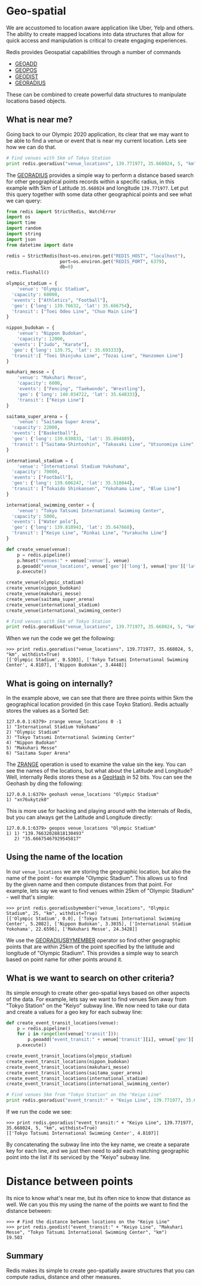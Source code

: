 # Geo-spatial
We are accustomed to location aware application like Uber, Yelp and others. The ability to create mapped locations into data structures that allow for quick access and manipulation is critical to create engaging experiences.

Redis provides Geospatial capabilities through a number of commands
* [GEOADD](https://redis.io/commands/geoadd)
* [GEOPOS](https://redis.io/commands/geopos)
* [GEODIST](https://redis.io/commands/geodist)
* [GEORADIUS](https://redis.io/commands/georadius)

 These can be combined to create powerful data structures to manipulate locations based objects.

 ## What is near me?
 Going back to our Olympic 2020 application, its clear that we may want to be able to find a venue or event that is near my current location. Lets see how we can do that.

```python
# Find venues with 5km of Tokyo Station
print redis.georadius("venue_locations", 139.771977, 35.668024, 5, "km", withdist=True)
``` 
The [GEORADIUS](https://redis.io/commands/georadius) provides a simple way to perform a distance based search for other geographical points records within a specific radius, in this example with 5km of Latitude ```35.668024``` and longitude ```139.771977```. Let put this query together with some data other geographical points and see what we can query:

```python
from redis import StrictRedis, WatchError
import os
import time
import random
import string
import json
from datetime import date

redis = StrictRedis(host=os.environ.get("REDIS_HOST", "localhost"), 
                    port=os.environ.get("REDIS_PORT", 6379),
                    db=0)
redis.flushall()

olympic_stadium = { 
	'venue': "Olympic Stadium",
  'capacity': 60000,
  'events': ["Athletics", "Football"],
  'geo': {'long': 139.76632, 'lat': 35.666754},
  'transit': ["Toei Odeo Line", "Chuo Main Line"]
}

nippon_budokan = {
	'venue': "Nippon Budokan",
	'capacity': 12000,
  'events': ["Judo", "Karate"],
  'geo': {'long': 139.75, 'lat': 35.693333},
  'transit':[ "Toei Shinjuku Line", "Tozai Line", "Hanzomon Line"]
}

makuhari_messe = {
	'venue': "Makuhari Messe",
	'capacity': 6000,
	'events': ["Fencing", "Taekwondo", "Wrestling"],
	'geo': {'long': 140.034722, 'lat': 35.648333},
	'transit': ["Keiyo Line"]
}

saitama_super_arena = { 
	'venue': "Saitama Super Arena",
  'capacity': 22000,
  'events': ["Basketball"],
  'geo': {'long': 139.630833, 'lat': 35.894889},
  'transit': ["Saitama-Shintoshin", "Takasaki Line", "Utsunomiya Line", "Keihin-Tōhoku Line", "Saikyō Line"]
}

international_stadium = { 
	'venue': "International Stadium Yokohama",
  'capacity': 70000,
  'events': ["Football"],
  'geo': {'long': 139.606247, 'lat': 35.510044},
  'transit': ["Tokaido Shinkansen", "Yokohama Line", "Blue Line"]
}

international_swimming_center = { 
	'venue': "Tokyo Tatsumi International Swimming Center",
  'capacity': 5000,
  'events': ["Water polo"],
  'geo': {'long': 139.818943, 'lat': 35.647668},
  'transit': ["Keiyo Line", "Rinkai Line", "Yurakucho Line"]
}

def create_venue(venue):
	p = redis.pipeline()
	p.hmset("venues:" + venue['venue'], venue)
	p.geoadd("venue_locations", venue['geo']['long'], venue['geo']['lat'], venue['venue'])
	p.execute()

create_venue(olympic_stadium)
create_venue(nippon_budokan)
create_venue(makuhari_messe)
create_venue(saitama_super_arena)
create_venue(international_stadium)
create_venue(international_swimming_center)

# Find venues with 5km of Tokyo Station
print redis.georadius("venue_locations", 139.771977, 35.668024, 5, "km", withdist=True)
```

When we run the code we get the following:

```
>>> print redis.georadius("venue_locations", 139.771977, 35.668024, 5, "km", withdist=True)
[['Olympic Stadium', 0.5303], ['Tokyo Tatsumi International Swimming Center', 4.8107], ['Nippon Budokan', 3.4448]]
```

## What is going on internally?
In the example above, we can see that there are three points within 5km the geographical location provided (in this case Toyko Station). Redis actually stores the values as a Sorted Set:

```
127.0.0.1:6379> zrange venue_locations 0 -1
1) "International Stadium Yokohama"
2) "Olympic Stadium"
3) "Tokyo Tatsumi International Swimming Center"
4) "Nippon Budokan"
5) "Makuhari Messe"
6) "Saitama Super Arena"
```

The [ZRANGE](https://redis.io/commands/zrange) operation is used to examine the value sin the key. You can see the names of the locations, but what about the Latitude and Longitude? Well, internally Redis stores these as a [GeoHash](https://en.wikipedia.org/wiki/Geohash) in 52 bits. You can see the Geohash by ding the following:

```
127.0.0.1:6379> geohash venue_locations "Olympic Stadium"
1) "xn76ukytzk0"
```

This is more use for hacking and playing around with the internals of Redis, but you can always get the Latitude and Longitude directly:

```
127.0.0.1:6379> geopos venue_locations "Olympic Stadium"
1) 1) "139.76632028818130493"
   2) "35.66675467929545817"
```

## Using the name of the location
In our ```venue_locations``` we are storing the geographic location, but also the name of the point - for example "Olympic Stadium". This allows us to find by the given name and then compute distances from that point. For example, lets say we want to find venues within 25km of "Olympic Stadium" - well that's simple:

```
>>> print redis.georadiusbymember("venue_locations", "Olympic Stadium", 25, "km", withdist=True)
[['Olympic Stadium', 0.0], ['Tokyo Tatsumi International Swimming Center', 5.2082], ['Nippon Budokan', 3.3035], ['International Stadium Yokohama', 22.6596], ['Makuhari Messe', 24.3428]]
```

We use the [GEORADIUSBYMEMBER](https://redis.io/commands/georadiusbymember) operator so find other geographic points that are within 25km of the point specified by the latitude and longitude of "Olympic Stadium". This provides a simple way to search based on point name for other points around it.

## What is we want to search on other criteria?
Its simple enough to create other geo-spatial keys based on other aspects of the data. For example, lets say we want to find venues 5km away from "Tokyo Station" on the "Keiyo" subway line. We now need to take our data and create a values for a geo key for each subway line:

```python
def create_event_transit_locations(venue):
	p = redis.pipeline()
	for i in range(len(venue['transit'])):
		p.geoadd("event_transit:" + venue['transit'][i], venue['geo']['long'], venue['geo']['lat'], venue['venue'])
	p.execute()

create_event_transit_locations(olympic_stadium)
create_event_transit_locations(nippon_budokan)
create_event_transit_locations(makuhari_messe)
create_event_transit_locations(saitama_super_arena)
create_event_transit_locations(international_stadium)
create_event_transit_locations(international_swimming_center)

# Find venues 5km from "Tokyo Station" on the "Keiyo Line"
print redis.georadius("event_transit:" + "Keiyo Line", 139.771977, 35.668024, 5, "km", withdist=True)
```

If we run the code we see:

```
>>> print redis.georadius("event_transit:" + "Keiyo Line", 139.771977, 35.668024, 5, "km", withdist=True)
[['Tokyo Tatsumi International Swimming Center', 4.8107]]
```

By concatenating the subway line into the key name, we create a separate key for each line, and we just then need to add each matching geographic point into the list if its serviced by the "Keiyo" subway line.

# Distance between points
Its nice to know what's near me, but its often nice to know that distance as well. We can you this my using the name of the points we want to find the distance between:

```
>>> # Find the distance between locations on the "Keiyo Line"
>>> print redis.geodist("event_transit:" + "Keiyo Line", "Makuhari Messe", "Tokyo Tatsumi International Swimming Center", "km")
19.503
```

## Summary
Redis makes its simple to create geo-spatially aware structures that you can compute radius, distance and other measures.

